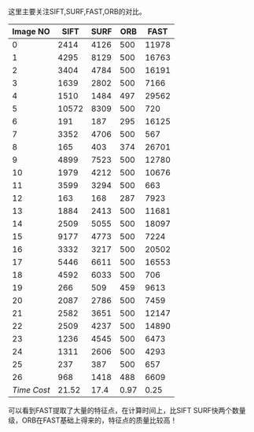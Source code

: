 



这里主要关注SIFT,SURF,FAST,ORB的对比。

| Image NO    | SIFT  | SURF | ORB  | FAST  |
| ----------- | ----- | ---- | ---- | ----- |
| 0           | 2414  | 4126 | 500  | 11978 |
| 1           | 4295  | 8129 | 500  | 16763 |
| 2           | 3404  | 4784 | 500  | 16191 |
| 3           | 1639  | 2802 | 500  | 7166  |
| 4           | 1510  | 1484 | 497  | 29562 |
| 5           | 10572 | 8309 | 500  | 720   |
| 6           | 191   | 187  | 295  | 16125 |
| 7           | 3352  | 4706 | 500  | 567   |
| 8           | 165   | 403  | 374  | 26701 |
| 9           | 4899  | 7523 | 500  | 12780 |
| 10          | 1979  | 4212 | 500  | 10676 |
| 11          | 3599  | 3294 | 500  | 663   |
| 12          | 163   | 168  | 287  | 7923  |
| 13          | 1884  | 2413 | 500  | 11681 |
| 14          | 2509  | 5055 | 500  | 18097 |
| 15          | 9177  | 4773 | 500  | 7224  |
| 16          | 3332  | 3217 | 500  | 20502 |
| 17          | 5446  | 6611 | 500  | 16553 |
| 18          | 4592  | 6033 | 500  | 706   |
| 19          | 266   | 509  | 459  | 9613  |
| 20          | 2087  | 2786 | 500  | 7459  |
| 21          | 2582  | 3651 | 500  | 12147 |
| 22          | 2509  | 4237 | 500  | 14890 |
| 23          | 1236  | 4545 | 500  | 6473  |
| 24          | 1311  | 2606 | 500  | 4293  |
| 25          | 237   | 387  | 500  | 657   |
| 26          | 968   | 1418 | 488  | 6609  |
| *Time Cost* | 21.52 | 17.4 | 0.97 | 0.25  |

可以看到FAST提取了大量的特征点，在计算时间上，比SIFT SURF快两个数量级，ORB在FAST基础上得来的，特征点的质量比较高！